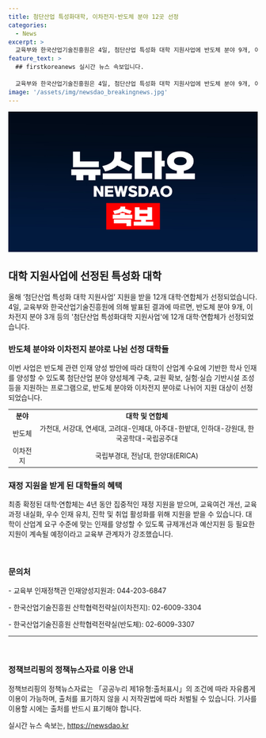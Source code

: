 ```yaml
---
title: 첨단산업 특성화대학, 이차전지·반도체 분야 12곳 선정
categories:
  - News
excerpt: >
  교육부와 한국산업기술진흥원은 4일, 첨단산업 특성화 대학 지원사업에 반도체 분야 9개, 이차전지 분야 3개 등 12개 대학이 선정됐다고 발표했다. 이 사업은 산업계 수요에 기반한 학사 인재를 양성하기 위해 첨단산업 분야 양성체계 구축, 교원 확보, 실험·실습 기반시설 조성 등을 지원하는 것이 목적이다. 또한, 선정된 대학·연합체는 4년간 재정 지원을 받으며, 대학은 산업계와의 긴밀한 소통과 사업계획 충실히 이행이 중요하다고 강조했다.
feature_text: >
  ## firstkoreanews 실시간 뉴스 속보입니다.

  교육부와 한국산업기술진흥원은 4일, 첨단산업 특성화 대학 지원사업에 반도체 분야 9개, 이차전지 분야 3개 등 12개 대학이 선정됐다고 발표했다. 이 사업은 산업계 수요에 기반한 학사 인재를 양성하기 위해 첨단산업 분야 양성체계 구축, 교원 확보, 실험·실습 기반시설 조성 등을 지원하는 것이 목적이다. 또한, 선정된 대학·연합체는 4년간 재정 지원을 받으며, 대학은 산업계와의 긴밀한 소통과 사업계획 충실히 이행이 중요하다고 강조했다.
image: '/assets/img/newsdao_breakingnews.jpg'
---
```


<p><img src="/assets/img/newsdao_breakingnews.jpg" alt="firstkoreanews 속보" /></p>

<h2 data-ke-size="size26">대학 지원사업에 선정된 특성화 대학</h2>

<p data-ke-size="size16">올해 ‘첨단산업 특성화 대학 지원사업’ 지원을 받을 12개 대학·연합체가 선정되었습니다. 4일, 교육부와 한국산업기술진흥원에 의해 발표된 결과에 따르면, 반도체 분야 9개, 이차전지 분야 3개 등의 '첨단산업 특성화대학 지원사업'에 12개 대학·연합체가 선정되었습니다.</p>

<h3>반도체 분야와 이차전지 분야로 나뉜 선정 대학들</h3>

<p data-ke-size="size16">이번 사업은 반도체 관련 인재 양성 방안에 따라 대학이 산업계 수요에 기반한 학사 인재를 양성할 수 있도록 첨단산업 분야 양성체계 구축, 교원 확보, 실험·실습 기반시설 조성 등을 지원하는 프로그램으로, 반도체 분야와 이차전지 분야로 나뉘어 지원 대상이 선정되었습니다. </p>

<table>
    <tr>
        <td style="text-align: center; height: 17px;"><b>분야</b></td>
        <td style="text-align: center; height: 17px;"><b>대학 및 연합체</b></td>
    </tr>
    <tr>
        <td style="text-align: center; height: 17px;">반도체</td>
        <td style="text-align: center; height: 17px;">가천대, 서강대, 연세대, 고려대-인제대, 아주대-한밭대, 인하대-강원대, 한국공학대-국립공주대</td>
    </tr>
    <tr>
        <td style="text-align: center; height: 17px;">이차전지</td>
        <td style="text-align: center; height: 17px;">국립부경대, 전남대, 한양대(ERICA)</td>
    </tr>
</table>

<h3>재정 지원을 받게 된 대학들의 혜택</h3>

<p data-ke-size="size16">최종 확정된 대학·연합체는 4년 동안 집중적인 재정 지원을 받으며, 교육여건 개선, 교육과정 내실화, 우수 인재 유치, 진학 및 취업 활성화를 위해 지원을 받을 수 있습니다. 대학이 산업계 요구 수준에 맞는 인재를 양성할 수 있도록 규제개선과 예산지원 등 필요한 지원이 계속될 예정이라고 교육부 관계자가 강조했습니다.</p>

<p data-ke-size="size16">&nbsp;</p>

<h3>문의처</h3>

<p data-ke-size="size16">- 교육부 인재정책관 인재양성지원과: 044-203-6847</p>

<p data-ke-size="size16">- 한국산업기술진흥원 산학협력전략실(이차전지): 02-6009-3304</p>

<p data-ke-size="size16">- 한국산업기술진흥원 산학협력전략실(반도체): 02-6009-3307</p>

<hr data-ke-size="size16">

<p data-ke-size="size16">&nbsp;</p>

<h3>정책브리핑의 정책뉴스자료 이용 안내</h3>

<p data-ke-size="size16">정책브리핑의 정책뉴스자료는 「공공누리 제1유형:출처표시」의 조건에 따라 자유롭게 이용이 가능하며, 출처를 표기하지 않을 시 저작권법에 따라 처벌될 수 있습니다. 기사를 이용할 시에는 출처를 반드시 표기해야 합니다.</p>
실시간 뉴스 속보는, <a href="https://newsdao.kr" rel="dofollow">https://newsdao.kr</a>


